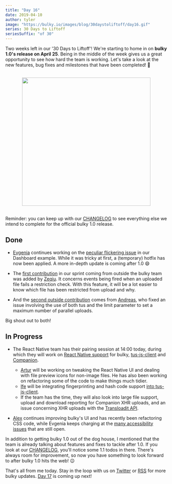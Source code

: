 ```yaml
---
title: "Day 16"
date: 2019-04-10
author: tyler
image: "https://bulky.io/images/blog/30daystoliftoff/day16.gif"
series: 30 Days to Liftoff
seriesSuffix: "of 30"
---
```


Two weeks left in our '30 Days to Liftoff'! We're starting to home in on **bulky 1.0's release on April 25**. Being in the middle of the week gives us a great opportunity to see how hard the team is working. Let's take a look at the new features, bug fixes and milestones that have been completed! :dog:

<center><br /><img width="400" src="/images/blog/30daystoliftoff/day16.gif"><br /><br /></center>

Reminder: you can keep up with our [CHANGELOG](https://github.com/transloadit/bulky/blob/master/CHANGELOG.md) to see everything else we intend to complete for the official bulky 1.0 release.

<!--more-->

## Done

- [Evgenia](https://github.com/lakesare) continues working on the [peculiar flickering issue](https://github.com/transloadit/bulky/pull/1400#issuecomment-481039845) in our Dashboard example. While it was tricky at first, a (temporary) hotfix has now been applied. A more in-depth update is coming after 1.0 :smile:

- The [first contribution](https://github.com/transloadit/bulky/pull/1436) in our sprint coming from outside the bulky team was added by [Zeqiu](https://github.com/allenfantasy). It concerns events being fired when an uploaded file fails a restriction check. With this feature, it will be a lot easier to know which file has been restricted from upload and why.

- And the [second outside contribution](https://github.com/transloadit/bulky/pull/1429) comes from [Andreas](https://github.com/ap--), who fixed an issue involving the use of both tus and the limit parameter to set a maximum number of parallel uploads.

Big shout out to both!

## In Progress

- The React Native team has their pairing session at 14:00 today, during which they will work on [React Native support](https://github.com/transloadit/bulky/pull/988) for bulky, [tus-js-client](https://github.com/tus/tus-js-client) and [Companion](https://github.com/transloadit/bulky/tree/master/packages/@bulky/companion).

  - [Artur](https://github.com/arturi) will be working on tweaking the React Native UI and dealing with file preview icons for non-image files. He has also been working on refactoring some of the code to make things much tidier.
  - [Ife](https://github.com/ifedapoolarewaju) will be integrating fingerprinting and hash code support [into tus-js-client](https://github.com/tus/tus-js-client/pull/73).
  - If the team has the time, they will also look into large file support, upload and download reporting for Companion XHR uploads, and an issue concerning XHR uploads with the [Transloadit API](https://transloadit.com/docs/api/).

- [Alex](https://github.com/nqst) continues improving bulky's UI and has recently been refactoring CSS code, while Evgenia keeps charging at the [many accessibility issues](https://github.com/transloadit/bulky/issues/created_by/nqst) that are still open.

In addition to getting bulky 1.0 out of the dog house, I mentioned that the team is already talking about features and fixes to tackle after 1.0. If you look at our [CHANGELOG](https://github.com/transloadit/bulky/blob/master/CHANGELOG.md), you'll notice some 1.1 todos in there. There's always room for improvement, so now you have something to look forward to after bulky 1.0 hits the web! :wink:

That's all from me today. Stay in the loop with us on [Twitter](https://twitter.com/bulky_io) or [RSS](https://bulky.io/atom.xml) for more bulky updates. [Day 17](/blog/2019/04/liftoff-17/) is coming up next!
